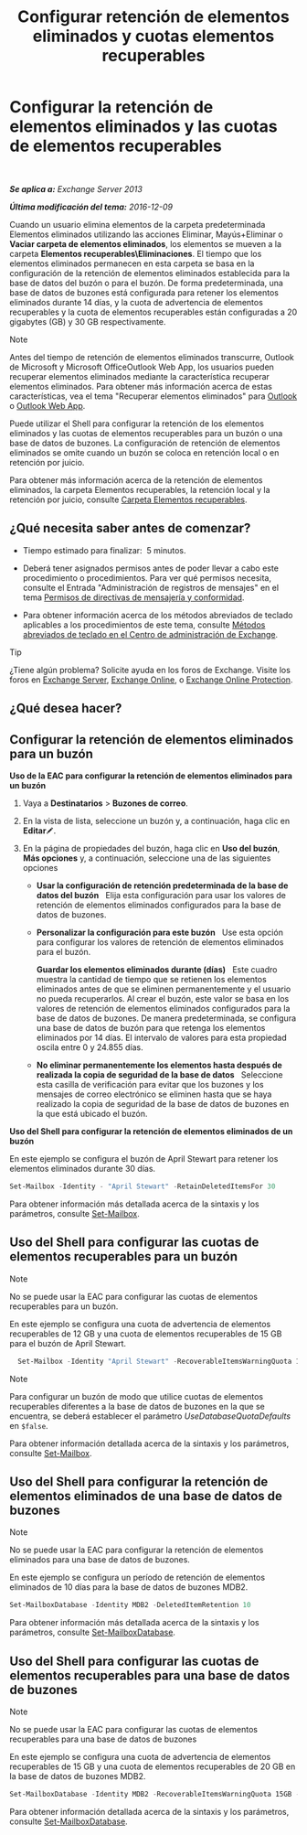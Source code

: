 ﻿---
title: 'Configurar retención de elementos eliminados y cuotas elementos recuperables'
TOCTitle: Configurar la retención de elementos eliminados y las cuotas de elementos recuperables
ms:assetid: de7d667a-1c93-4364-a4f9-2aa5e3678b12
ms:mtpsurl: https://technet.microsoft.com/es-es/library/Ee364752(v=EXCHG.150)
ms:contentKeyID: 50556896
ms.date: 05/22/2018
mtps_version: v=EXCHG.150
ms.translationtype: MT
---

# Configurar la retención de elementos eliminados y las cuotas de elementos recuperables

 

_**Se aplica a:** Exchange Server 2013_

_**Última modificación del tema:** 2016-12-09_

Cuando un usuario elimina elementos de la carpeta predeterminada Elementos eliminados utilizando las acciones Eliminar, Mayús+Eliminar o **Vaciar carpeta de elementos eliminados**, los elementos se mueven a la carpeta **Elementos recuperables\\Eliminaciones**. El tiempo que los elementos eliminados permanecen en esta carpeta se basa en la configuración de la retención de elementos eliminados establecida para la base de datos del buzón o para el buzón. De forma predeterminada, una base de datos de buzones está configurada para retener los elementos eliminados durante 14 días, y la cuota de advertencia de elementos recuperables y la cuota de elementos recuperables están configuradas a 20 gigabytes (GB) y 30 GB respectivamente.


> [!NOTE]
> Antes del tiempo de retención de elementos eliminados transcurre, Outlook de Microsoft y Microsoft OfficeOutlook Web App, los usuarios pueden recuperar elementos eliminados mediante la característica recuperar elementos eliminados. Para obtener más información acerca de estas características, vea el tema "Recuperar elementos eliminados" para <A href="https://go.microsoft.com/fwlink/p/?linkid=198206">Outlook</A> o <A href="https://go.microsoft.com/fwlink/p/?linkid=198207">Outlook Web App</A>.



Puede utilizar el Shell para configurar la retención de los elementos eliminados y las cuotas de elementos recuperables para un buzón o una base de datos de buzones. La configuración de retención de elementos eliminados se omite cuando un buzón se coloca en retención local o en retención por juicio.

Para obtener más información acerca de la retención de elementos eliminados, la carpeta Elementos recuperables, la retención local y la retención por juicio, consulte [Carpeta Elementos recuperables](recoverable-items-folder-exchange-2013-help.md).

## ¿Qué necesita saber antes de comenzar?

  - Tiempo estimado para finalizar:  5 minutos.

  - Deberá tener asignados permisos antes de poder llevar a cabo este procedimiento o procedimientos. Para ver qué permisos necesita, consulte el Entrada "Administración de registros de mensajes" en el tema [Permisos de directivas de mensajería y conformidad](messaging-policy-and-compliance-permissions-exchange-2013-help.md).

  - Para obtener información acerca de los métodos abreviados de teclado aplicables a los procedimientos de este tema, consulte [Métodos abreviados de teclado en el Centro de administración de Exchange](keyboard-shortcuts-in-the-exchange-admin-center-exchange-online-protection-help.md).


> [!TIP]
> ¿Tiene algún problema? Solicite ayuda en los foros de Exchange. Visite los foros en <A href="https://go.microsoft.com/fwlink/p/?linkid=60612">Exchange Server</A>, <A href="https://go.microsoft.com/fwlink/p/?linkid=267542">Exchange Online</A>, o <A href="https://go.microsoft.com/fwlink/p/?linkid=285351">Exchange Online Protection</A>.



## ¿Qué desea hacer?

## Configurar la retención de elementos eliminados para un buzón

**Uso de la EAC para configurar la retención de elementos eliminados para un buzón**

1.  Vaya a **Destinatarios** \> **Buzones de correo**.

2.  En la vista de lista, seleccione un buzón y, a continuación, haga clic en **Editar**![Icono Editar](images/Bb124582.6f53ccb2-1f13-4c02-bea0-30690e6ea71d(EXCHG.150).gif "Icono Editar").

3.  En la página de propiedades del buzón, haga clic en **Uso del buzón**, **Más opciones** y, a continuación, seleccione una de las siguientes opciones
    
      - **Usar la configuración de retención predeterminada de la base de datos del buzón**   Elija esta configuración para usar los valores de retención de elementos eliminados configurados para la base de datos de buzones.
    
      - **Personalizar la configuración para este buzón**   Use esta opción para configurar los valores de retención de elementos eliminados para el buzón.
        
        **Guardar los elementos eliminados durante (días)**   Este cuadro muestra la cantidad de tiempo que se retienen los elementos eliminados antes de que se eliminen permanentemente y el usuario no pueda recuperarlos. Al crear el buzón, este valor se basa en los valores de retención de elementos eliminados configurados para la base de datos de buzones. De manera predeterminada, se configura una base de datos de buzón para que retenga los elementos eliminados por 14 días. El intervalo de valores para esta propiedad oscila entre 0 y 24.855 días.
    
      - **No eliminar permanentemente los elementos hasta después de realizada la copia de seguridad de la base de datos**   Seleccione esta casilla de verificación para evitar que los buzones y los mensajes de correo electrónico se eliminen hasta que se haya realizado la copia de seguridad de la base de datos de buzones en la que está ubicado el buzón.

**Uso del Shell para configurar la retención de elementos eliminados de un buzón**

En este ejemplo se configura el buzón de April Stewart para retener los elementos eliminados durante 30 días.

```powershell
Set-Mailbox -Identity - "April Stewart" -RetainDeletedItemsFor 30
```

Para obtener información más detallada acerca de la sintaxis y los parámetros, consulte [Set-Mailbox](https://technet.microsoft.com/es-es/library/bb123981\(v=exchg.150\)).

## Uso del Shell para configurar las cuotas de elementos recuperables para un buzón


> [!NOTE]
> No se puede usar la EAC para configurar las cuotas de elementos recuperables para un buzón.



En este ejemplo se configura una cuota de advertencia de elementos recuperables de 12 GB y una cuota de elementos recuperables de 15 GB para el buzón de April Stewart.

  ```powershell
    Set-Mailbox -Identity "April Stewart" -RecoverableItemsWarningQuota 12GB -RecoverableItemsQuota 15GB -UseDatabaseQuotaDefaults $false
  ```

> [!NOTE]
> Para configurar un buzón de modo que utilice cuotas de elementos recuperables diferentes a la base de datos de buzones en la que se encuentra, se deberá establecer el parámetro <EM>UseDatabaseQuotaDefaults</EM> en <CODE>$false</CODE>.



Para obtener información detallada acerca de la sintaxis y los parámetros, consulte [Set-Mailbox](https://technet.microsoft.com/es-es/library/bb123981\(v=exchg.150\)).

## Uso del Shell para configurar la retención de elementos eliminados de una base de datos de buzones


> [!NOTE]
> No se puede usar la EAC para configurar la retención de elementos eliminados para una base de datos de buzones.



En este ejemplo se configura un período de retención de elementos eliminados de 10 días para la base de datos de buzones MDB2.

```powershell
Set-MailboxDatabase -Identity MDB2 -DeletedItemRetention 10
```

Para obtener información más detallada acerca de la sintaxis y los parámetros, consulte [Set-MailboxDatabase](https://technet.microsoft.com/es-es/library/bb123971\(v=exchg.150\)).

## Uso del Shell para configurar las cuotas de elementos recuperables para una base de datos de buzones


> [!NOTE]
> No se puede usar la EAC para configurar las cuotas de elementos recuperables para una base de datos de buzones



En este ejemplo se configura una cuota de advertencia de elementos recuperables de 15 GB y una cuota de elementos recuperables de 20 GB en la base de datos de buzones MDB2.

```powershell
Set-MailboxDatabase -Identity MDB2 -RecoverableItemsWarningQuota 15GB -RecoverableItemsQuota 20GB
```

Para obtener información detallada acerca de la sintaxis y los parámetros, consulte [Set-MailboxDatabase](https://technet.microsoft.com/es-es/library/bb123971\(v=exchg.150\)).

